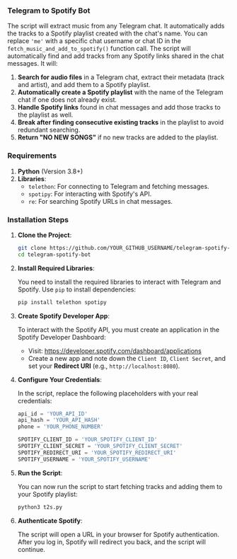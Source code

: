 ### Telegram to Spotify Bot

The script will extract music from any Telegram chat. It automatically adds the tracks to a Spotify playlist created with the chat's name. You can replace `'me'` with a specific chat username or chat ID in the `fetch_music_and_add_to_spotify()` function call. The script will automatically find and add tracks from any Spotify links shared in the chat messages. It will:
1. **Search for audio files** in a Telegram chat, extract their metadata (track and artist), and add them to a Spotify playlist.
2. **Automatically create a Spotify playlist** with the name of the Telegram chat if one does not already exist.
3. **Handle Spotify links** found in chat messages and add those tracks to the playlist as well.
4. **Break after finding consecutive existing tracks** in the playlist to avoid redundant searching.
5. **Return "NO NEW SONGS"** if no new tracks are added to the playlist.


### Requirements

1. **Python** (Version 3.8+)
2. **Libraries**:
   - `telethon`: For connecting to Telegram and fetching messages.
   - `spotipy`: For interacting with Spotify's API.
   - `re`: For searching Spotify URLs in chat messages.

### Installation Steps

1. **Clone the Project**:

   ```bash
   git clone https://github.com/YOUR_GITHUB_USERNAME/telegram-spotify-bot.git
   cd telegram-spotify-bot
   ```

2. **Install Required Libraries**:

   You need to install the required libraries to interact with Telegram and Spotify. Use `pip` to install dependencies:
   ```bash
   pip install telethon spotipy
   ```

3. **Create Spotify Developer App**:

   To interact with the Spotify API, you must create an application in the Spotify Developer Dashboard:
   - Visit: https://developer.spotify.com/dashboard/applications
   - Create a new app and note down the `Client ID`, `Client Secret`, and set your **Redirect URI** (e.g., `http://localhost:8080`).

4. **Configure Your Credentials**:

   In the script, replace the following placeholders with your real credentials:
   ```python
   api_id = 'YOUR_API_ID'
   api_hash = 'YOUR_API_HASH'
   phone = 'YOUR_PHONE_NUMBER'

   SPOTIFY_CLIENT_ID = 'YOUR_SPOTIFY_CLIENT_ID'
   SPOTIFY_CLIENT_SECRET = 'YOUR_SPOTIFY_CLIENT_SECRET'
   SPOTIFY_REDIRECT_URI = 'YOUR_SPOTIFY_REDIRECT_URI'
   SPOTIFY_USERNAME = 'YOUR_SPOTIFY_USERNAME'
   ```

5. **Run the Script**:

   You can now run the script to start fetching tracks and adding them to your Spotify playlist:
   ```bash
   python3 t2s.py
   ```

6. **Authenticate Spotify**:

   The script will open a URL in your browser for Spotify authentication. After you log in, Spotify will redirect you back, and the script will continue.
